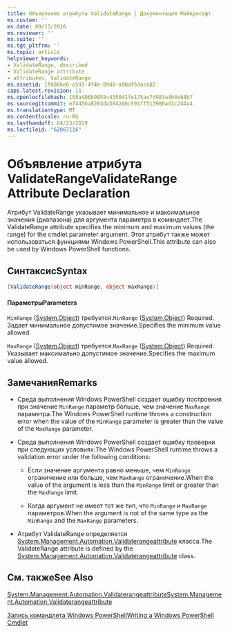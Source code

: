```yaml
---
title: Объявление атрибута ValidateRange | Документация Майкрософт
ms.custom: ''
ms.date: 09/13/2016
ms.reviewer: ''
ms.suite: ''
ms.tgt_pltfrm: ''
ms.topic: article
helpviewer_keywords:
- ValidateRange, described
- ValidateRange attribute
- attributes, ValidateRange
ms.assetid: 1f8066e6-e5d3-4f4e-8948-a90af5dace82
caps.latest.revision: 11
ms.openlocfilehash: 155a406b9855c435041fe175ac7d983a4b4eb8b7
ms.sourcegitcommit: e7445ba8203da304286c591ff513900ad1c244a4
ms.translationtype: MT
ms.contentlocale: ru-RU
ms.lasthandoff: 04/23/2019
ms.locfileid: "62067116"
---
```

# <a name="validaterange-attribute-declaration"></a><span data-ttu-id="de5d1-102">Объявление атрибута ValidateRange</span><span class="sxs-lookup"><span data-stu-id="de5d1-102">ValidateRange Attribute Declaration</span></span>

<span data-ttu-id="de5d1-103">Атрибут ValidateRange указывает минимальное и максимальное значения (диапазона) для аргумента параметра в командлет.</span><span class="sxs-lookup"><span data-stu-id="de5d1-103">The ValidateRange attribute specifies the minimum and maximum values (the range) for the cmdlet parameter argument.</span></span> <span data-ttu-id="de5d1-104">Этот атрибут также может использоваться функциями Windows PowerShell.</span><span class="sxs-lookup"><span data-stu-id="de5d1-104">This attribute can also be used by Windows PowerShell functions.</span></span>

## <a name="syntax"></a><span data-ttu-id="de5d1-105">Синтаксис</span><span class="sxs-lookup"><span data-stu-id="de5d1-105">Syntax</span></span>

```csharp
[ValidateRange(object minRange, object maxRange)]
```

#### <a name="parameters"></a><span data-ttu-id="de5d1-106">Параметры</span><span class="sxs-lookup"><span data-stu-id="de5d1-106">Parameters</span></span>

<span data-ttu-id="de5d1-107">`MinRange` ([System.Object](/dotnet/api/system.object)) требуется.</span><span class="sxs-lookup"><span data-stu-id="de5d1-107">`MinRange` ([System.Object](/dotnet/api/system.object)) Required.</span></span> <span data-ttu-id="de5d1-108">Задает минимальное допустимое значение.</span><span class="sxs-lookup"><span data-stu-id="de5d1-108">Specifies the minimum value allowed.</span></span>

<span data-ttu-id="de5d1-109">`MaxRange` ([System.Object](/dotnet/api/system.object)) требуется.</span><span class="sxs-lookup"><span data-stu-id="de5d1-109">`MaxRange` ([System.Object](/dotnet/api/system.object)) Required.</span></span> <span data-ttu-id="de5d1-110">Указывает максимально допустимое значение.</span><span class="sxs-lookup"><span data-stu-id="de5d1-110">Specifies the maximum value allowed.</span></span>

## <a name="remarks"></a><span data-ttu-id="de5d1-111">Замечания</span><span class="sxs-lookup"><span data-stu-id="de5d1-111">Remarks</span></span>

- <span data-ttu-id="de5d1-112">Среда выполнения Windows PowerShell создает ошибку построения при значение `MinRange` параметр больше, чем значение `MaxRange` параметра.</span><span class="sxs-lookup"><span data-stu-id="de5d1-112">The Windows PowerShell runtime throws a construction error when the value of the `MinRange` parameter is greater than the value of the `MaxRange` parameter.</span></span>

- <span data-ttu-id="de5d1-113">Среда выполнения Windows PowerShell создает ошибку проверки при следующих условиях:</span><span class="sxs-lookup"><span data-stu-id="de5d1-113">The Windows PowerShell runtime throws a validation error under the following conditions:</span></span>

    - <span data-ttu-id="de5d1-114">Если значение аргумента равно меньше, чем `MinRange` ограничение или больше, чем `MaxRange` ограничение.</span><span class="sxs-lookup"><span data-stu-id="de5d1-114">When the value of the argument is less than the `MinRange` limit or greater than the `MaxRange` limit.</span></span>

    - <span data-ttu-id="de5d1-115">Когда аргумент не имеет тот же тип, что `MinRange` и `MaxRange` параметров.</span><span class="sxs-lookup"><span data-stu-id="de5d1-115">When the argument is not of the same type as the `MinRange` and the `MaxRange` parameters.</span></span>

- <span data-ttu-id="de5d1-116">Атрибут ValidateRange определяется [System.Management.Automation.Validaterangeattribute](/dotnet/api/System.Management.Automation.ValidateRangeAttribute) класса.</span><span class="sxs-lookup"><span data-stu-id="de5d1-116">The ValidateRange attribute is defined by the [System.Management.Automation.Validaterangeattribute](/dotnet/api/System.Management.Automation.ValidateRangeAttribute) class.</span></span>

## <a name="see-also"></a><span data-ttu-id="de5d1-117">См. также</span><span class="sxs-lookup"><span data-stu-id="de5d1-117">See Also</span></span>

[<span data-ttu-id="de5d1-118">System.Management.Automation.Validaterangeattribute</span><span class="sxs-lookup"><span data-stu-id="de5d1-118">System.Management.Automation.Validaterangeattribute</span></span>](/dotnet/api/System.Management.Automation.ValidateRangeAttribute)

[<span data-ttu-id="de5d1-119">Запись командлета Windows PowerShell</span><span class="sxs-lookup"><span data-stu-id="de5d1-119">Writing a Windows PowerShell Cmdlet</span></span>](./writing-a-windows-powershell-cmdlet.md)
